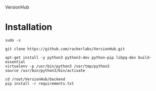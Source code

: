 VersionHub

# Installation
    sudo -s

    git clone https://github.com/rackerlabs/VersionHub.git

    apt-get install -y python3 python3-dev python-pip libpq-dev build-essential
    virtualenv -p /usr/bin/python3 /var/tmp/python3
    source /usr/bin/python3/bin/activate

    cd /root/VersionHub/backend
    pip install -r requirements.txt

